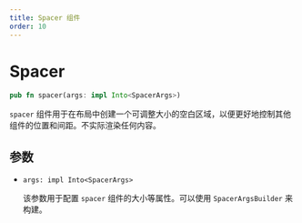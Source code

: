```yaml
---
title: Spacer 组件
order: 10
---
```


# Spacer

```rust
pub fn spacer(args: impl Into<SpacerArgs>)
```

`spacer` 组件用于在布局中创建一个可调整大小的空白区域，以便更好地控制其他组件的位置和间距。不实际渲染任何内容。

## 参数

- `args: impl Into<SpacerArgs>`

  该参数用于配置 `spacer` 组件的大小等属性。可以使用 `SpacerArgsBuilder` 来构建。
